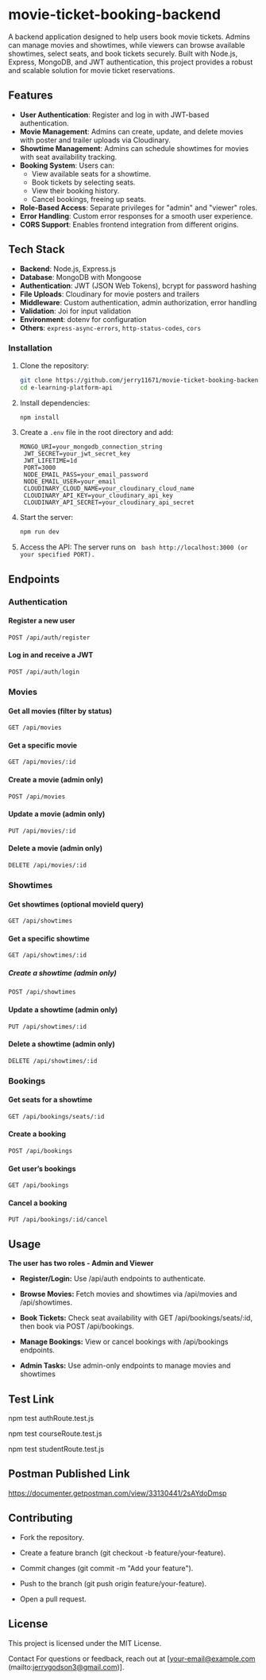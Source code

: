 # movie-ticket-booking-backend

A backend application designed to help users book movie tickets. Admins can manage movies and showtimes, while viewers can browse available showtimes, select seats, and book tickets securely. Built with Node.js, Express, MongoDB, and JWT authentication, this project provides a robust and scalable solution for movie ticket reservations.

## Features

- **User Authentication**: Register and log in with JWT-based authentication.
- **Movie Management**: Admins can create, update, and delete movies with poster and trailer uploads via Cloudinary.
- **Showtime Management**: Admins can schedule showtimes for movies with seat availability tracking.
- **Booking System**: Users can:
  - View available seats for a showtime.
  - Book tickets by selecting seats.
  - View their booking history.
  - Cancel bookings, freeing up seats.
- **Role-Based Access**: Separate privileges for "admin" and "viewer" roles.
- **Error Handling**: Custom error responses for a smooth user experience.
- **CORS Support**: Enables frontend integration from different origins.

## Tech Stack

- **Backend**: Node.js, Express.js
- **Database**: MongoDB with Mongoose
- **Authentication**: JWT (JSON Web Tokens), bcrypt for password hashing
- **File Uploads**: Cloudinary for movie posters and trailers
- **Middleware**: Custom authentication, admin authorization, error handling
- **Validation**: Joi for input validation
- **Environment**: dotenv for configuration
- **Others**: `express-async-errors`, `http-status-codes`, `cors`

### Installation
1. Clone the repository:
   ```bash
   git clone https://github.com/jerry11671/movie-ticket-booking-backend.git
   cd e-learning-platform-api
   ```
2. Install dependencies:
   ```bash
   npm install
   ```
3. Create a `.env` file in the root directory and add:
   ```env
   MONGO_URI=your_mongodb_connection_string
    JWT_SECRET=your_jwt_secret_key
    JWT_LIFETIME=1d
    PORT=3000
    NODE_EMAIL_PASS=your_email_password
    NODE_EMAIL_USER=your_email
    CLOUDINARY_CLOUD_NAME=your_cloudinary_cloud_name
    CLOUDINARY_API_KEY=your_cloudinary_api_key
    CLOUDINARY_API_SECRET=your_cloudinary_api_secret
   ```
4. Start the server:
   ```bash
   npm run dev
   ```
5. Access the API: The server runs on ``` bash http://localhost:3000 (or your specified PORT).```


## Endpoints
### Authentication
#### Register a new user
```http
POST /api/auth/register
```

#### Log in and receive a JWT
```http
POST /api/auth/login
```

### Movies
#### Get all movies (filter by status)
```http
GET /api/movies
```

#### Get a specific movie
```http
GET /api/movies/:id
```

#### Create a movie (admin only)
```http
POST /api/movies
```

#### Update a movie (admin only)
```http
PUT /api/movies/:id
```


#### Delete a movie (admin only)
```http
DELETE /api/movies/:id
```

### Showtimes
#### Get showtimes (optional movieId query)
```http
GET /api/showtimes
```

#### Get a specific showtime
```http
GET /api/showtimes/:id
```

##### Create a showtime (admin only)
```http
POST /api/showtimes
```

#### Update a showtime (admin only)
```http
PUT /api/showtimes/:id
```

#### Delete a showtime (admin only)
```http
DELETE /api/showtimes/:id
```

### Bookings
#### Get seats for a showtime
```http
GET /api/bookings/seats/:id
```

#### Create a booking
```http
POST /api/bookings
```

#### Get user’s bookings
```http
GET /api/bookings
```

#### Cancel a booking
```http
PUT /api/bookings/:id/cancel
```


## Usage
**The user has two roles - Admin and Viewer**
- **Register/Login:** Use /api/auth endpoints to authenticate.

- **Browse Movies:** Fetch movies and showtimes via /api/movies and /api/showtimes.

- **Book Tickets:** Check seat availability with GET /api/bookings/seats/:id, then book via POST /api/bookings.

- **Manage Bookings:** View or cancel bookings with /api/bookings endpoints.

- **Admin Tasks:** Use admin-only endpoints to manage movies and showtimes

## Test Link
npm test authRoute.test.js

npm test courseRoute.test.js

npm test studentRoute.test.js

## Postman Published Link
https://documenter.getpostman.com/view/33130441/2sAYdoDmsp

## Contributing
- Fork the repository.

- Create a feature branch (git checkout -b feature/your-feature).

- Commit changes (git commit -m "Add your feature").

- Push to the branch (git push origin feature/your-feature).

- Open a pull request.

## License
This project is licensed under the MIT License.

Contact
For questions or feedback, reach out at [your-email@example.com (mailto:jerrygodson3@gmail.com)].

